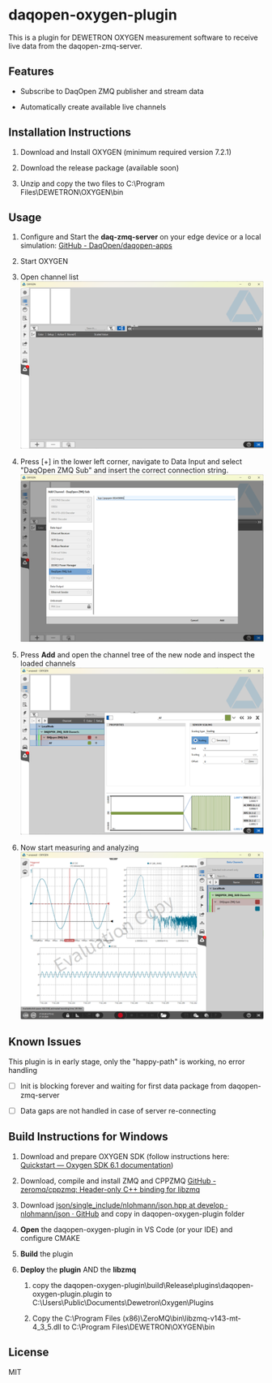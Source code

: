 # daqopen-oxygen-plugin

This is a plugin for DEWETRON OXYGEN measurement software to receive live data from the daqopen-zmq-server.

## Features

- Subscribe to DaqOpen ZMQ publisher and stream data

- Automatically create available live channels

## Installation Instructions

1. Download and Install OXYGEN (minimum required version 7.2.1)

2. Download the release package (available soon)

3. Unzip and copy the two files to C:\Program Files\DEWETRON\OXYGEN\bin

## Usage

1. Configure and Start the **daq-zmq-server** on your edge device or a local simulation: 
   [GitHub - DaqOpen/daqopen-apps](https://github.com/DaqOpen/daqopen-apps#daq-zmq-server)

2. Start OXYGEN

3. Open channel list
   ![](resources\oxygen-channel-list.png)

4. Press [+] in the lower left corner, navigate to Data Input and select "DaqOpen ZMQ Sub" and insert the correct connection string.
   ![](resources/oxygen-add-channel.png)

5. Press **Add** and open the channel tree of the new node and inspect the loaded channels![](resources/oxygen-daqopen-channel-details.png)

6. Now start measuring and analyzing ![](resources\oxygen-live-measure.png)

## Known Issues

This plugin is in early stage, only the "happy-path" is working, no error handling

- [ ] Init is blocking forever and waiting for first data package from daqopen-zmq-server

- [ ] Data gaps are not handled in case of server re-connecting

## Build Instructions for Windows

1. Download and prepare OXYGEN SDK (follow instructions here: [Quickstart &#8212; Oxygen SDK 6.1 documentation](https://dewetron.github.io/OXYGEN-SDK/02_Quickstart/Quickstart.html))

2. Download, compile and install ZMQ and CPPZMQ [GitHub - zeromq/cppzmq: Header-only C++ binding for libzmq](https://github.com/zeromq/cppzmq?tab=readme-ov-file#build-instructions)

3. Download [json/single_include/nlohmann/json.hpp at develop · nlohmann/json · GitHub](https://github.com/nlohmann/json/blob/develop/single_include/nlohmann/json.hpp) and copy in daqopen-oxygen-plugin folder

4. **Open** the daqopen-oxygen-plugin in VS Code (or your IDE) and configure CMAKE

5. **Build** the plugin

6. **Deploy** the **plugin** AND the **libzmq**
   
   1. copy the daqopen-oxygen-plugin\build\Release\plugins\daqopen-oxygen-plugin.plugin to C:\Users\Public\Documents\Dewetron\Oxygen\Plugins
   
   2. Copy the C:\Program Files (x86)\ZeroMQ\bin\libzmq-v143-mt-4_3_5.dll to C:\Program Files\DEWETRON\OXYGEN\bin

## License

MIT